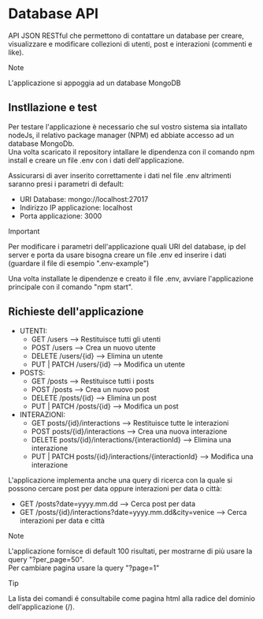 # Database API

API JSON RESTful che permettono di contattare un database per creare, visualizzare e modificare collezioni di utenti, post e interazioni (commenti e like).

> [!NOTE]
> L'applicazione si appoggia ad un database MongoDB

## Instllazione e test
Per testare l'applicazione è necessario che sul vostro sistema sia intallato nodeJs, il relativo package manager (NPM) ed abbiate accesso ad un database MongoDb.<br>
Una volta scaricato il repository intallare le dipendenza con il comando npm install e creare un file .env con i dati dell'applicazione.<br>

Assicurarsi di aver inserito correttamente i dati nel file .env altrimenti saranno presi i parametri di default:
- URI Database: mongo://localhost:27017
- Indirizzo IP applicazione: localhost
- Porta applicazione: 3000

> [!IMPORTANT]
> Per modificare i parametri dell'applicazione quali URI del database, ip del server e porta da usare bisogna creare un file .env ed inserire i dati (guardare il file di esempio ".env-example")

Una volta installate le dipendenze e creato il file .env, avviare l'applicazione principale con il comando "npm start".

## Richieste dell'applicazione
- UTENTI:
    - GET /users --> Restituisce tutti gli utenti
    - POST /users --> Crea un nuovo utente
    - DELETE /users/{id} --> Elimina un utente
    - PUT | PATCH /users/{id} --> Modifica un utente
- POSTS:
    - GET /posts --> Restituisce tutti i posts
    - POST /posts --> Crea un nuovo post
    - DELETE /posts/{id} --> Elimina un post
    - PUT | PATCH /posts/{id} --> Modifica un post
- INTERAZIONI:
    - GET posts/{id}/interactions --> Restituisce tutte le interazioni
    - POST posts/{id}/interactions --> Crea una nuova interazione
    - DELETE posts/{id}/interactions/{interactionId} --> Elimina una interazione
    - PUT | PATCH posts/{id}/interactions/{interactionId} --> Modifica una interazione
 
L'applicazione implementa anche una query di ricerca con la quale si possono cercare post per data oppure interazioni per data o città:
- GET /posts?date=yyyy.mm.dd --> Cerca post per data
- GET /posts/{id}/interactions?date=yyyy.mm.dd&city=venice --> Cerca interazioni per data e città

> [!NOTE]
> L'applicazione fornisce di default 100 risultati, per mostrarne di più usare la query "?per_page=50".<br>
> Per cambiare pagina usare la query "?page=1"

> [!TIP]
> La lista dei comandi é consultabile come pagina html alla radice del dominio dell'applicazione (/).
